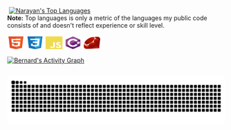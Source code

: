 
<!--<div align="center">
  <a href="https://github.com/Telles01">
  <img height="180em" src="https://github-readme-stats.vercel.app/api?username=Telles01&show_icons=true&theme=dark&include_all_commits=true&count_private=true"/>
  <img height="180em" src="https://github-readme-stats.vercel.app/api/top-langs/?username=Telles01&layout=compact&langs_count=7&theme=dark"/>
</div> -->
  
  <p align="center">
    <a href="https://github.com/Telles01/github-readme-streak-stats">
        <img title="🔥 Get streak stats for your profile at git.io/streak-stats" alt="" src="https://github-readme-streak-stats.herokuapp.com/?user=Telles01&theme=black-ice&hide_border=true&stroke=0000&background=0d1117"/>  
    </a>
</p>
  
  <br/>
    <a href="https://github.com/Telles01/github-readme-stats"><img alt="" src="https://github-readme-stats.vercel.app/api?username=Telles01&show_icons=true&count_private=true&theme=react&hide_border=true&bg_color=0D1117" /></a>
  <a href="https://github.com/Telles01/github-readme-stats"><img alt="Narayan's Top Languages" src="https://github-readme-stats.vercel.app/api/top-langs/?username=Telles01&langs_count=8&count_private=true&layout=compact&theme=react&hide_border=true&bg_color=0D1117" /></a>
  <br/>
  <b>Note:</b> Top languages is only a metric of the languages my public code consists of and doesn't reflect experience or skill level.


<br/>
  
 
 <div style="display: inline_block"><br>
  <img align="center" alt="HTML" height="30" width="40" src="https://raw.githubusercontent.com/devicons/devicon/master/icons/html5/html5-original.svg">
  <img align="center" alt="CSS" height="30" width="40" src="https://raw.githubusercontent.com/devicons/devicon/master/icons/css3/css3-original.svg">
  <img align="center" alt="Js" height="30" width="40" src="https://raw.githubusercontent.com/devicons/devicon/master/icons/javascript/javascript-plain.svg">
  <img align="center" alt="Csharp" height="30" width="40" src="https://raw.githubusercontent.com/devicons/devicon/master/icons/csharp/csharp-original.svg">
  <img align="center" alt="ruby" height="30" width="40" src="https://raw.githubusercontent.com/devicons/devicon/master/icons/ruby/ruby-original.svg">
   
  
</div>
  <br/>
  <a href="https://github.com/Telles01/github-readme-activity-graph"><img alt="Bernard's Activity Graph" src="https://activity-graph.herokuapp.com/graph?username=Telles01&bg_color=dark&color=bdc5cd&line=2ea043&point=2ea043&hide_border=true" /></a>
  
  <!--<a href="https://github.com/narayanbavisetti/github-readme-activity-graph"><img alt="Narayan's Activity Graph" src="https://activity-graph.herokuapp.com/graph?username=narayanbavisetti&bg_color=0D1117&color=5BCDEC&line=5BCDEC&point=FFFFFF&hide_border=true" /></a> -->
  <br/>
   
 
 ##
 <div>
   
   ![Snake animation](https://github.com/Telles01/Telles01/blob/output/github-contribution-grid-snake.svg)
  
  
  
 </div>



<!--I'm a Software Engineer, that has been working as a developer since 2018. 💻-->

<!--I love foreign-languages and sharing my knowledge, always interested in new ideas and future technologies as well as their applications. -->




<!--### Spotify Playing 🎧
[<img src="https://now-playing-codestackr.vercel.app/api/spotify-playing" alt="codeSTACKr Spotify Playing" width="350" />](https://open.spotify.com/user/swyqyimdc12jajde4vpwd2x1b) -->


<!--### Find me anywhere 🌍-->

 <!--[![Slack](https://img.shields.io/badge/-Slack-ff0048?style=flat-square&labelColor=ff0048&logo=slack&logoColor=white&link=https://app.slack.com/client/T02NE0241/browse-files/user_profile/UCZNA0USG)](https://app.slack.com/client/T02NE0241/browse-files/user_profile/UCZNA0USG) [![Linkedin Badge](https://img.shields.io/badge/-LinkedIn-2867B2?style=flat-square&logo=Linkedin&logoColor=white&link=https://www.linkedin.com/in/bernard-teles-5ab57690/)](https://www.linkedin.com/in/bernard-teles-5ab57690/) [![Instagram Badge](https://img.shields.io/badge/-Instagram-cb007d?style=flat-square&logo=Instagram&logoColor=white&link=https://www.instagram.com/)](https://www.instagram.com/) [![Facebook](https://img.shields.io/badge/-Facebook-1877f2?style=flat-square&logo=Facebook&logoColor=white&link=[https://www.facebook.com/bernard.sevlac.9](https://www.facebook.com/bernard.sevlac.9))](https://www.facebook.com/bernard.sevlac.9) [![Xing](https://img.shields.io/badge/-Xing-b0d400?style=flat-square&logo=Xing&logoColor=white&link=[https://www.xing.com/profile/Bernard_Teles/cv](https://www.xing.com/profile/Bernard_Teles/cv))](https://www.xing.com/profile/Bernard_Teles/cv) [![Twitter](https://img.shields.io/badge/-Twitter-1DA1F2?style=flat-square&logo=Twitter&logoColor=white&link=[https://twitter.com/bernard](https://twitter.com/bernardtelles01))](https://twitter.com/bernardtelles01) [![StepStone](https://img.shields.io/badge/-StepStone-0c3faa?style=flat-square&logo=StepStone&logoColor=white&link=[https://www.stepstone.de/5/candidatecv](https://www.stepstone.de/5/candidatecv))](https://www.stepstone.de/5/candidatecv)
 [![Indeed](https://img.shields.io/badge/-Indeed-1548f0?style=flat-square&logo=Indeed&logoColor=white&link=[https://my.indeed.com/p/bernardt-eefgxtv](https://my.indeed.com/p/bernardt-eefgxtv))](https://my.indeed.com/p/bernardt-eefgxtv) -->
 
 <!--### Languages and Tools: -->
 
 <!--START_SECTION:activity-->

<!--<img align="left" alt="HTML5" width="26px" src="https://raw.githubusercontent.com/github/explore/80688e429a7d4ef2fca1e82350fe8e3517d3494d/topics/html/html.png" />
<img align="left" alt="CSS3" width="26px" src="https://raw.githubusercontent.com/github/explore/80688e429a7d4ef2fca1e82350fe8e3517d3494d/topics/css/css.png" />
<img align="left" alt="Sass" width="26px" src="https://raw.githubusercontent.com/github/explore/80688e429a7d4ef2fca1e82350fe8e3517d3494d/topics/sass/sass.png" />
<img align="left" alt="JavaScript" width="26px" src="https://raw.githubusercontent.com/github/explore/80688e429a7d4ef2fca1e82350fe8e3517d3494d/topics/javascript/javascript.png" />

<img align="left" alt="Csharp" width="26px" src="https://raw.githubusercontent.com/github/explore/80688e429a7d4ef2fca1e82350fe8e3517d3494d/topics/csharp/csharp.png" />
<img align="left" alt="SQL" width="26px" src="https://raw.githubusercontent.com/github/explore/80688e429a7d4ef2fca1e82350fe8e3517d3494d/topics/sql/sql.png" />
<img align="left" alt="Mysql" width="26px" src="https://raw.githubusercontent.com/github/explore/80688e429a7d4ef2fca1e82350fe8e3517d3494d/topics/mysql/mysql.png" />
<img align="left" alt="PostgreSQL" width="26px" src="https://raw.githubusercontent.com/github/explore/80688e429a7d4ef2fca1e82350fe8e3517d3494d/topics/postgresql/postgresql.png" />
<img align="left" alt="Git" width="26px" src="https://raw.githubusercontent.com/github/explore/80688e429a7d4ef2fca1e82350fe8e3517d3494d/topics/git/git.png" />
<img align="left" alt="GitHub" width="26px" src="https://raw.githubusercontent.com/github/explore/78df643247d429f6cc873026c0622819ad797942/topics/github/github.png" />
<img align="left" alt="Terminal" width="26px" src="https://raw.githubusercontent.com/github/explore/80688e429a7d4ef2fca1e82350fe8e3517d3494d/topics/terminal/terminal.png"/>

END_SECTION:activity-->
<br />
<br />


<!--<details>
  <summary>:zap: Github Stats</summary>

  <img align="left" alt="Telles01's Github Stats" src="https://github-readme-stats.telles01.vercel.app/api?username=Telles01&show_icons=true&hide_border=true" />

</details>
-->












